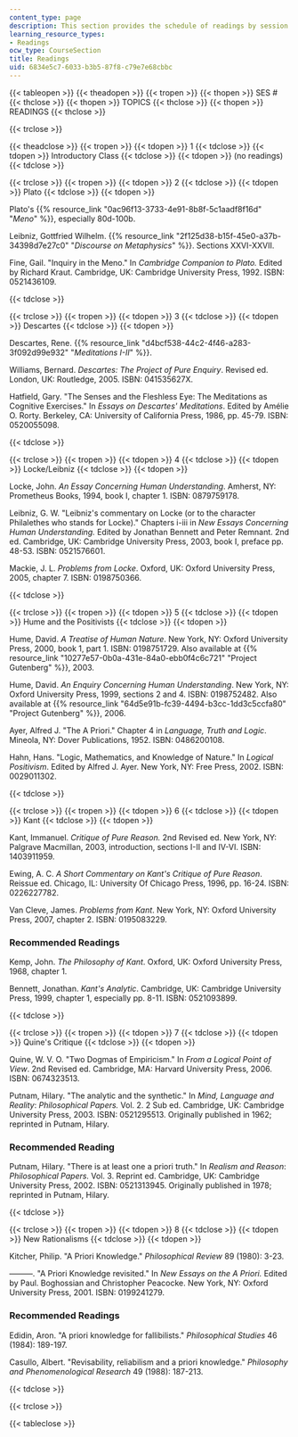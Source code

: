 ```yaml
---
content_type: page
description: This section provides the schedule of readings by session and topic.
learning_resource_types:
- Readings
ocw_type: CourseSection
title: Readings
uid: 6834e5c7-6033-b3b5-87f8-c79e7e68cbbc
---
```


{{< tableopen >}}
{{< theadopen >}}
{{< tropen >}}
{{< thopen >}}
SES #
{{< thclose >}}
{{< thopen >}}
TOPICS
{{< thclose >}}
{{< thopen >}}
READINGS
{{< thclose >}}

{{< trclose >}}

{{< theadclose >}}
{{< tropen >}}
{{< tdopen >}}
1
{{< tdclose >}}
{{< tdopen >}}
Introductory Class
{{< tdclose >}}
{{< tdopen >}}
(no readings)
{{< tdclose >}}

{{< trclose >}}
{{< tropen >}}
{{< tdopen >}}
2
{{< tdclose >}}
{{< tdopen >}}
Plato
{{< tdclose >}}
{{< tdopen >}}


Plato's {{% resource_link "0ac96f13-3733-4e91-8b8f-5c1aadf8f16d" "_Meno_" %}}, especially 80d-100b.

Leibniz, Gottfried Wilhelm. {{% resource_link "2f125d38-b15f-45e0-a37b-34398d7e27c0" "_Discourse on Metaphysics_" %}}. Sections XXVI-XXVII.

Fine, Gail. "Inquiry in the Meno." In _Cambridge Companion to Plato._ Edited by Richard Kraut. Cambridge, UK: Cambridge University Press, 1992. ISBN: 0521436109.


{{< tdclose >}}

{{< trclose >}}
{{< tropen >}}
{{< tdopen >}}
3
{{< tdclose >}}
{{< tdopen >}}
Descartes
{{< tdclose >}}
{{< tdopen >}}


Descartes, Rene. {{% resource_link "d4bcf538-44c2-4f46-a283-3f092d99e932" "_Meditations I-II_" %}}.

Williams, Bernard. _Descartes: The Project of Pure Enquiry_. Revised ed. London, UK: Routledge, 2005. ISBN: 041535627X.

Hatfield, Gary. "The Senses and the Fleshless Eye: The Meditations as Cognitive Exercises." In _Essays on Descartes' Meditations_. Edited by Amélie O. Rorty. Berkeley, CA: University of California Press, 1986, pp. 45-79. ISBN: 0520055098.


{{< tdclose >}}

{{< trclose >}}
{{< tropen >}}
{{< tdopen >}}
4
{{< tdclose >}}
{{< tdopen >}}
Locke/Leibniz
{{< tdclose >}}
{{< tdopen >}}


Locke, John. _An Essay Concerning Human Understanding_. Amherst, NY: Prometheus Books, 1994, book I, chapter 1. ISBN: 0879759178.

Leibniz, G. W. "Leibniz's commentary on Locke (or to the character Philalethes who stands for Locke)." Chapters i-iii in _New Essays Concerning Human Understanding._ Edited by Jonathan Bennett and Peter Remnant. 2nd ed. Cambridge, UK: Cambridge University Press, 2003, book I, preface pp. 48-53. ISBN: 0521576601.

Mackie, J. L. _Problems from Locke_. Oxford, UK: Oxford University Press, 2005, chapter 7. ISBN: 0198750366.


{{< tdclose >}}

{{< trclose >}}
{{< tropen >}}
{{< tdopen >}}
5
{{< tdclose >}}
{{< tdopen >}}
Hume and the Positivists
{{< tdclose >}}
{{< tdopen >}}


Hume, David. _A Treatise of Human Nature_. New York, NY: Oxford University Press, 2000, book 1, part 1. ISBN: 0198751729. Also available at {{% resource_link "10277e57-0b0a-431e-84a0-ebb0f4c6c721" "Project Gutenberg" %}}, 2003.

Hume, David. _An Enquiry Concerning Human Understanding_. New York, NY: Oxford University Press, 1999, sections 2 and 4. ISBN: 0198752482. Also available at {{% resource_link "64d5e91b-fc39-4494-b3cc-1dd3c5ccfa80" "Project Gutenberg" %}}, 2006.

Ayer, Alfred J. "The A Priori." Chapter 4 in _Language, Truth and Logic_. Mineola, NY: Dover Publications, 1952. ISBN: 0486200108.

Hahn, Hans. "Logic, Mathematics, and Knowledge of Nature." In _Logical Positivism_. Edited by Alfred J. Ayer. New York, NY: Free Press, 2002. ISBN: 0029011302.


{{< tdclose >}}

{{< trclose >}}
{{< tropen >}}
{{< tdopen >}}
6
{{< tdclose >}}
{{< tdopen >}}
Kant
{{< tdclose >}}
{{< tdopen >}}


Kant, Immanuel. _Critique of Pure Reason._ 2nd Revised ed. New York, NY: Palgrave Macmillan, 2003, introduction, sections I-II and IV-VI. ISBN: 1403911959.

Ewing, A. C. _A Short Commentary on Kant's Critique of Pure Reason_. Reissue ed. Chicago, IL: University Of Chicago Press, 1996, pp. 16-24. ISBN: 0226227782.

Van Cleve, James. _Problems from Kant_. New York, NY: Oxford University Press, 2007, chapter 2. ISBN: 0195083229.

### Recommended Readings

Kemp, John. _The Philosophy of Kant_. Oxford, UK: Oxford University Press, 1968, chapter 1.

Bennett, Jonathan. _Kant's Analytic_. Cambridge, UK: Cambridge University Press, 1999, chapter 1, especially pp. 8-11. ISBN: 0521093899.


{{< tdclose >}}

{{< trclose >}}
{{< tropen >}}
{{< tdopen >}}
7
{{< tdclose >}}
{{< tdopen >}}
Quine's Critique
{{< tdclose >}}
{{< tdopen >}}


Quine, W. V. O. "Two Dogmas of Empiricism." In _From a Logical Point of View_. 2nd Revised ed. Cambridge, MA: Harvard University Press, 2006. ISBN: 0674323513.

Putnam, Hilary. "The analytic and the synthetic." In _Mind, Language and Reality_: _Philosophical Papers._ Vol. 2. 2 Sub ed. Cambridge, UK: Cambridge University Press, 2003. ISBN: 0521295513. Originally published in 1962; reprinted in Putnam, Hilary.

### Recommended Reading

Putnam, Hilary. "There is at least one a priori truth." In _Realism and Reason_: _Philosophical Papers._ Vol. 3. Reprint ed. Cambridge, UK: Cambridge University Press, 2002. ISBN: 0521313945. Originally published in 1978; reprinted in Putnam, Hilary.


{{< tdclose >}}

{{< trclose >}}
{{< tropen >}}
{{< tdopen >}}
8
{{< tdclose >}}
{{< tdopen >}}
New Rationalisms
{{< tdclose >}}
{{< tdopen >}}


Kitcher, Philip. "A Priori Knowledge." _Philosophical Review_ 89 (1980): 3-23.

———. "A Priori Knowledge revisited." In _New Essays on the A Priori._ Edited by Paul. Boghossian and Christopher Peacocke. New York, NY: Oxford University Press, 2001. ISBN: 0199241279.

### Recommended Readings

Edidin, Aron. "A priori knowledge for fallibilists." _Philosophical Studies_ 46 (1984): 189-197.

Casullo, Albert. "Revisability, reliabilism and a priori knowledge." _Philosophy and Phenomenological Research_ 49 (1988): 187-213.


{{< tdclose >}}

{{< trclose >}}

{{< tableclose >}}